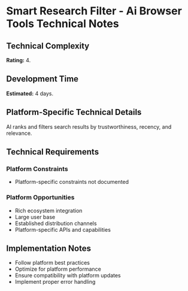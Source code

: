 # Smart Research Filter - Ai Browser Tools Technical Notes

## Technical Complexity
**Rating:** 4.

## Development Time
**Estimated:** 4 days.

## Platform-Specific Technical Details
AI ranks and filters search results by trustworthiness, recency, and relevance.

## Technical Requirements

### Platform Constraints
- Platform-specific constraints not documented

### Platform Opportunities
- Rich ecosystem integration
- Large user base
- Established distribution channels
- Platform-specific APIs and capabilities

## Implementation Notes
- Follow platform best practices
- Optimize for platform performance
- Ensure compatibility with platform updates
- Implement proper error handling
